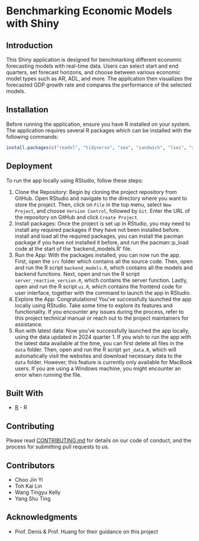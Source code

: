 # Benchmarking Economic Models with Shiny

## Introduction
This Shiny application is designed for benchmarking different economic forecasting models with real-time data. Users can select start and end quarters, set forecast horizons, and choose between various economic model types such as AR, ADL, and more. The application then visualizes the forecasted GDP growth rate and compares the performance of the selected models.

## Installation

Before running the application, ensure you have R installed on your system. The application requires several R packages which can be installed with the following commands:

```R
install.packages(c("readxl", "tidyverse", "zoo", "sandwich", "lsei", "shiny", "shinyWidgets", "shinythemes","RSelenium","plotly"))

```

## Deployment

To run the app locally using RStudio, follow these steps:
1.	Clone the Repository:
Begin by cloning the project repository from GitHub. Open RStudio and navigate to the directory where you want to store the project. Then, click on `File` in the top menu, select `New Project`, and choose `Version Control`, followed by `Git`. Enter the URL of the repository on GitHub and click `Create Project`.
2.	Install packages:
Once the project is set up in RStudio, you may need to install any required packages if they have not been installed before.  install and load all the required packages, you can install the pacman package if you have not installed it before, and run the pacman::p_load code at the start of the ‘backend_models.R’ file.
3.	Run the App:
With the packages installed, you can now run the app. First, open the `src` folder which contains all the source code. Then, open and run the R script `backend_models.R`, which contains all the models and backend functions. Next, open and run the R script `server_reactive_version.R`, which contains the server function. Lastly, open and run the R script `ui.R`, which contains the frontend code for user interface, together with the command to launch the app in RStudio.
4.	Explore the App:
Congratulations! You’ve successfully launched the app locally using RStudio. Take some time to explore its features and functionality. If you encounter any issues during the process, refer to this project technical manual or reach out to the project maintainers for assistance.
5.	Run with latest data:
Now you’ve successfully launched the app locally, using the data updated in 2024 quarter 1. If you wish to run the app with the latest data available at the time, you can first delete all files in the `data` folder. Then, open and run the R script `get_data.R`, which will automatically visit the websites and download necessary data to the `data` folder. However, this feature is currently only available for MacBook users. If you are using a Windows machine, you might encounter an error when running the file.


## Built With

* [R](https://www.r-project.org/) - R

## Contributing

Please read [CONTRIBUTING.md](CONTRIBUTING.md) for details on our code of conduct, and the process for submitting pull requests to us.

## Contributors

* Choo Jin Yi
* Toh Kai Lin
* Wang Tingyu Kelly
* Yang Shu Ting

## Acknowledgments

* Prof. Denis & Prof. Huang for their guidance on this project
